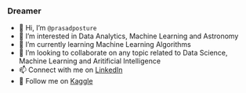 ### Dreamer
- 👋 Hi, I’m `@prasadposture`
- 👀 I’m interested in Data Analytics, Machine Learning and Astronomy
- 🌱 I’m currently learning Machine Learning Algorithms
- 💞️ I’m looking to collaborate on any topic related to Data Science, Machine Learning and Aritificial Intelligence
- 📫 Connect with me on [LinkedIn](https://www.linkedin.com/in/prasad-posture-6a3a77215/)
- 🤩 Follow me on [Kaggle](https://www.kaggle.com/prasadposture121)

<!---
prasadposture/prasadposture is a ✨ special ✨ repository because its `README.md` (this file) appears on your GitHub profile.
You can click the Preview link to take a look at your changes.
--->

